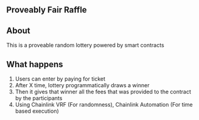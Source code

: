 ## Proveably Fair Raffle


## About
This is a proveable random lottery powered by smart contracts

## What happens
1. Users can enter by paying for ticket
2. After X time, lottery programmatically draws a winner
3. Then it gives that winner all the fees that was provided to the contract by the participants
4. Using Chainlink VRF (For randomness), Chainlink Automation (For time based execution)